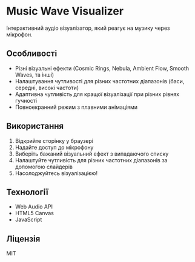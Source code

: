# Music Wave Visualizer

Інтерактивний аудіо візуалізатор, який реагує на музику через мікрофон.

## Особливості

- Різні візуальні ефекти (Cosmic Rings, Nebula, Ambient Flow, Smooth Waves, та інші)
- Налаштування чутливості для різних частотних діапазонів (баси, середні, високі частоти)
- Адаптивна чутливість для кращої візуалізації при різних рівнях гучності
- Повноекранний режим з плавними анімаціями

## Використання

1. Відкрийте сторінку у браузері
2. Надайте доступ до мікрофону
3. Виберіть бажаний візуальний ефект з випадаючого списку
4. Налаштуйте чутливість для різних частотних діапазонів за допомогою слайдерів
5. Насолоджуйтесь візуалізацією!

## Технології

- Web Audio API
- HTML5 Canvas
- JavaScript

## Ліцензія

MIT 